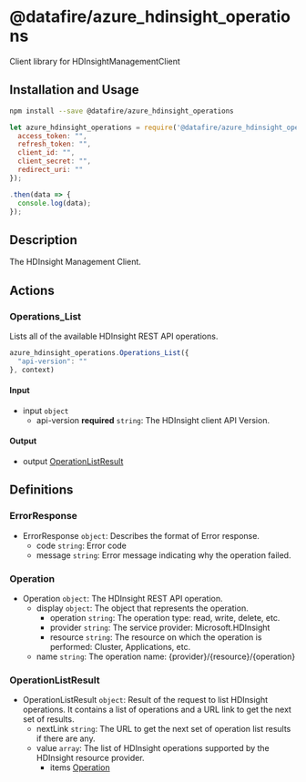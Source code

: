 # @datafire/azure_hdinsight_operations

Client library for HDInsightManagementClient

## Installation and Usage
```bash
npm install --save @datafire/azure_hdinsight_operations
```
```js
let azure_hdinsight_operations = require('@datafire/azure_hdinsight_operations').create({
  access_token: "",
  refresh_token: "",
  client_id: "",
  client_secret: "",
  redirect_uri: ""
});

.then(data => {
  console.log(data);
});
```

## Description

The HDInsight Management Client.

## Actions

### Operations_List
Lists all of the available HDInsight REST API operations.


```js
azure_hdinsight_operations.Operations_List({
  "api-version": ""
}, context)
```

#### Input
* input `object`
  * api-version **required** `string`: The HDInsight client API Version.

#### Output
* output [OperationListResult](#operationlistresult)



## Definitions

### ErrorResponse
* ErrorResponse `object`: Describes the format of Error response.
  * code `string`: Error code
  * message `string`: Error message indicating why the operation failed.

### Operation
* Operation `object`: The HDInsight REST API operation.
  * display `object`: The object that represents the operation.
    * operation `string`: The operation type: read, write, delete, etc.
    * provider `string`: The service provider: Microsoft.HDInsight
    * resource `string`: The resource on which the operation is performed: Cluster, Applications, etc.
  * name `string`: The operation name: {provider}/{resource}/{operation}

### OperationListResult
* OperationListResult `object`: Result of the request to list HDInsight operations. It contains a list of operations and a URL link to get the next set of results.
  * nextLink `string`: The URL to get the next set of operation list results if there are any.
  * value `array`: The list of HDInsight operations supported by the HDInsight resource provider.
    * items [Operation](#operation)


